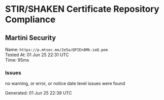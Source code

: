 # STIR/SHAKEN Certificate Repository Compliance

## Martini Security

Name: `https://p.mtsec.me/2e5a/QPIEn8Mk-ieQ.pem`\
Tested At: 01 Jun 25 22:31 UTC\
Time: 95ms

### Issues

no warning, or error, or notice date level issues were found

Generated: 01 Jun 25 22:39 UTC